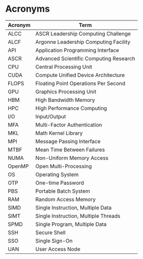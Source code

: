 # Acronyms

| Acronym | Term |
| ------- | ---- |
| ALCC    | ASCR Leadership Computing Challenge |
| ALCF    | Argonne Leadership Computing Facility |
| API     | Application Programming Interface |
| ASCR    | Advanced Scientific Computing Research |
| CPU     | Central Processing Unit |
| CUDA    | Compute Unified Device Architecture |
| FLOPS   | Floating Point Operations Per Second |
| GPU     | Graphics Processing Unit |
| HBM     | High Bandwidth Memory |
| HPC     | High Performance Computing |
| I/O     | Input/Output |
| MFA     | Multi-Factor Authentication |
| MKL     | Math Kernel Library |
| MPI     | Message Passing Interface |
| MTBF    | Mean Time Between Failures |
| NUMA    | Non-Uniform Memory Access |
| OpenMP  | Open Multi-Processing |
| OS      | Operating System |
| OTP     | One-time Password |
| PBS     | Portable Batch System |
| RAM     | Random Access Memory |
| SIMD    | Single Instruction, Multiple Data |
| SIMT    | Single Instruction, Multiple Threads |
| SPMD    | Single Program, Multiple Data |
| SSH     | Secure Shell |
| SSO     | Single Sign-On |
| UAN     | User Access Node | 